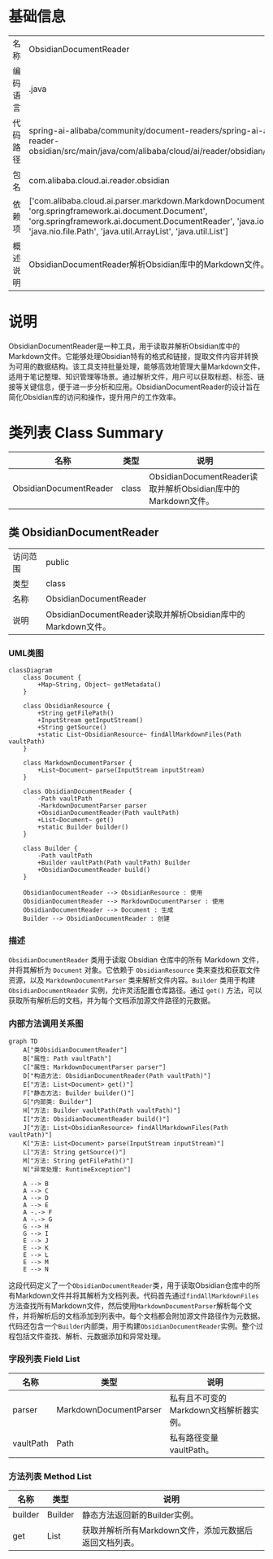 # 基础信息

|      |      |
|------|------|
| 名称 | ObsidianDocumentReader |
| 编码语言 | .java |
| 代码路径 | spring-ai-alibaba/community/document-readers/spring-ai-alibaba-starter-document-reader-obsidian/src/main/java/com/alibaba/cloud/ai/reader/obsidian/ObsidianDocumentReader.java |
| 包名 | com.alibaba.cloud.ai.reader.obsidian |
| 依赖项 | ['com.alibaba.cloud.ai.parser.markdown.MarkdownDocumentParser', 'org.springframework.ai.document.Document', 'org.springframework.ai.document.DocumentReader', 'java.io.IOException', 'java.nio.file.Path', 'java.util.ArrayList', 'java.util.List'] |
| 概述说明 | ObsidianDocumentReader解析Obsidian库中的Markdown文件。 |

# 说明

ObsidianDocumentReader是一种工具，用于读取并解析Obsidian库中的Markdown文件。它能够处理Obsidian特有的格式和链接，提取文件内容并转换为可用的数据结构。该工具支持批量处理，能够高效地管理大量Markdown文件，适用于笔记整理、知识管理等场景。通过解析文件，用户可以获取标题、标签、链接等关键信息，便于进一步分析和应用。ObsidianDocumentReader的设计旨在简化Obsidian库的访问和操作，提升用户的工作效率。

# 类列表 Class Summary

| 名称   | 类型  | 说明 |
|-------|------|-------------|
| ObsidianDocumentReader | class | ObsidianDocumentReader读取并解析Obsidian库中的Markdown文件。 |



## 类 ObsidianDocumentReader

|      |      |
|------|------|
| 访问范围 | public |
| 类型 | class |
| 名称 | ObsidianDocumentReader |
| 说明 | ObsidianDocumentReader读取并解析Obsidian库中的Markdown文件。 |


### UML类图

```mermaid
classDiagram
    class Document {
        +Map~String, Object~ getMetadata()
    }

    class ObsidianResource {
        +String getFilePath()
        +InputStream getInputStream()
        +String getSource()
        +static List~ObsidianResource~ findAllMarkdownFiles(Path vaultPath)
    }

    class MarkdownDocumentParser {
        +List~Document~ parse(InputStream inputStream)
    }

    class ObsidianDocumentReader {
        -Path vaultPath
        -MarkdownDocumentParser parser
        +ObsidianDocumentReader(Path vaultPath)
        +List~Document~ get()
        +static Builder builder()
    }

    class Builder {
        -Path vaultPath
        +Builder vaultPath(Path vaultPath) Builder
        +ObsidianDocumentReader build()
    }

    ObsidianDocumentReader --> ObsidianResource : 使用
    ObsidianDocumentReader --> MarkdownDocumentParser : 使用
    ObsidianDocumentReader --> Document : 生成
    Builder --> ObsidianDocumentReader : 创建
```

### 描述
`ObsidianDocumentReader` 类用于读取 Obsidian 仓库中的所有 Markdown 文件，并将其解析为 `Document` 对象。它依赖于 `ObsidianResource` 类来查找和获取文件资源，以及 `MarkdownDocumentParser` 类来解析文件内容。`Builder` 类用于构建 `ObsidianDocumentReader` 实例，允许灵活配置仓库路径。通过 `get()` 方法，可以获取所有解析后的文档，并为每个文档添加源文件路径的元数据。


### 内部方法调用关系图

```mermaid
graph TD
    A["类ObsidianDocumentReader"]
    B["属性: Path vaultPath"]
    C["属性: MarkdownDocumentParser parser"]
    D["构造方法: ObsidianDocumentReader(Path vaultPath)"]
    E["方法: List<Document> get()"]
    F["静态方法: Builder builder()"]
    G["内部类: Builder"]
    H["方法: Builder vaultPath(Path vaultPath)"]
    I["方法: ObsidianDocumentReader build()"]
    J["方法: List<ObsidianResource> findAllMarkdownFiles(Path vaultPath)"]
    K["方法: List<Document> parse(InputStream inputStream)"]
    L["方法: String getSource()"]
    M["方法: String getFilePath()"]
    N["异常处理: RuntimeException"]

    A --> B
    A --> C
    A --> D
    A --> E
    A -.-> F
    A -.-> G
    G --> H
    G --> I
    E --> J
    E --> K
    E --> L
    E --> M
    E --> N
```

这段代码定义了一个`ObsidianDocumentReader`类，用于读取Obsidian仓库中的所有Markdown文件并将其解析为文档列表。代码首先通过`findAllMarkdownFiles`方法查找所有Markdown文件，然后使用`MarkdownDocumentParser`解析每个文件，并将解析后的文档添加到列表中。每个文档都会附加源文件路径作为元数据。代码还包含一个`Builder`内部类，用于构建`ObsidianDocumentReader`实例。整个过程包括文件查找、解析、元数据添加和异常处理。

### 字段列表 Field List

| 名称  | 类型  | 说明 |
|-------|-------|------|
| parser | MarkdownDocumentParser | 私有且不可变的Markdown文档解析器实例。 |
| vaultPath | Path | 私有路径变量vaultPath。 |

### 方法列表 Method List

| 名称  | 类型  | 说明 |
|-------|-------|------|
| builder | Builder | 静态方法返回新的Builder实例。 |
| get | List<Document> | 获取并解析所有Markdown文件，添加元数据后返回文档列表。 |




